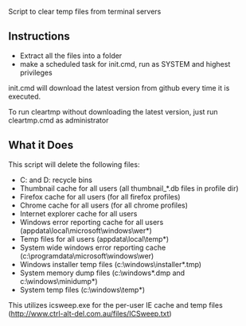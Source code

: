 Script to clear temp files from terminal servers

Instructions
------------

* Extract all the files into a folder
* make a scheduled task for init.cmd, run as SYSTEM and highest privileges

init.cmd will download the latest version from github every time it is executed.

To run cleartmp without downloading the latest version, just run cleartmp.cmd as administrator

What it Does
------------

This script will delete the following files:
*	C: and D: recycle bins
*	Thumbnail cache for all users (all thumbnail_*.db files in profile dir)
*	Firefox cache for all users (for all firefox profiles)
*	Chrome cache for all users (for all chrome profiles)
*	Internet explorer cache for all users
*	Windows error reporting cache for all users (appdata\local\microsoft\windows\wer\*)
*	Temp files for all users (appdata\local\temp\*)
*	System wide windows error reporting cache (c:\programdata\microsoft\windows\wer)
*	Windows installer temp files (c:\windows\installer\*.tmp)
*	System memory dump files (c:\windows\*.dmp and c:\windows\minidump\*)
*	System temp files (c:\windows\temp\*)

This utilizes icsweep.exe for the per-user IE cache and temp files (http://www.ctrl-alt-del.com.au/files/ICSweep.txt)
